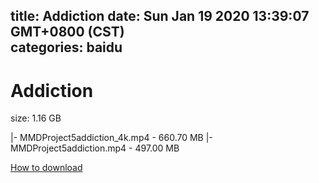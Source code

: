 
title: Addiction
date: Sun Jan 19 2020 13:39:07 GMT+0800 (CST)    
categories: baidu
---

# Addiction
size: 1.16 GB
 
 
|- MMDProject5addiction_4k.mp4 - 660.70 MB
|- MMDProject5addiction.mp4 - 497.00 MB

[How to download](https://bpcam.bemobtrk.com/go/2ceec3aa-1ca2-46d6-b9ff-aaa5c184517c?jno=4178)